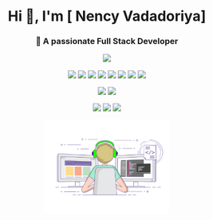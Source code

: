 <h1 align="center">Hi 👋, I'm [ Nency Vadadoriya]</h1>
<h3 align="center">🚀 A passionate Full Stack Developer </h3>

<p align="center">
  <img src="https://readme-typing-svg.herokuapp.com?lines=Building+cool+projects+with+MERN+Stack;Always+learning+something+new;Let%27s+connect+and+collab!&center=true&width=500&height=45" />
</p>

<p align="center">
  <img src="https://img.shields.io/badge/HTML5-E34F26?style=flat&logo=html5&logoColor=white" />
  <img src="https://img.shields.io/badge/CSS3-1572B6?style=flat&logo=css3&logoColor=white" />
  <img src="https://img.shields.io/badge/JavaScript-F7DF1E?style=flat&logo=javascript&logoColor=black" />
  <img src="https://img.shields.io/badge/Node.js-339933?style=flat&logo=node.js&logoColor=white" />
  <img src="https://img.shields.io/badge/Express.js-000000?style=flat&logo=express&logoColor=white" />
  <img src="https://img.shields.io/badge/MongoDB-47A248?style=flat&logo=mongodb&logoColor=white" />
  <img src="https://img.shields.io/badge/React-61DAFB?style=flat&logo=react&logoColor=black" />
  <img src="https://img.shields.io/badge/Git-F05032?style=flat&logo=git&logoColor=white" />
</p>

<p align="center">
  <img src="https://github-readme-stats.vercel.app/api?username=your-username&show_icons=true&theme=dark" width="400" />
  <img src="https://github-readme-streak-stats.herokuapp.com/?user=your-username&theme=dark" width="400" />
</p>

<p align="center">
  <a href="https://linkedin.com/in/your-link" target="_blank"><img src="https://img.shields.io/badge/LinkedIn-blue?style=flat&logo=linkedin&logoColor=white" /></a>
  <a href="mailto:yourmail@gmail.com"><img src="https://img.shields.io/badge/Gmail-red?style=flat&logo=gmail&logoColor=white" /></a>
  <a href="https://your-portfolio.com"><img src="https://img.shields.io/badge/Portfolio-000?style=flat&logo=vercel&logoColor=white" /></a>
</p>

<p align="center">
  <img src="https://raw.githubusercontent.com/devSouvik/devSouvik/master/gif3.gif" width="250px">
</p>
